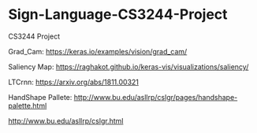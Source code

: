 # Sign-Language-CS3244-Project
CS3244 Project

Grad_Cam:
https://keras.io/examples/vision/grad_cam/

Saliency Map:
https://raghakot.github.io/keras-vis/visualizations/saliency/

LTCrnn:
https://arxiv.org/abs/1811.00321

HandShape Pallete:
http://www.bu.edu/asllrp/cslgr/pages/handshape-palette.html

http://www.bu.edu/asllrp/cslgr.html
